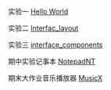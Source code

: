 ﻿实验一 [Hello World](https://github.com/C2974475115/Android-experiment/tree/master/Hello%20World)

实验二 [Interfac_layout](https://github.com/C2974475115/Android-experiment/tree/master/Interfac_layout)

实验三 [interface_components](https://github.com/C2974475115/Android-experiment/tree/master/interface_components)

期中实验记事本 [NotepadNT](https://github.com/C2974475115/Android-experiment/tree/master/NotepadHT)

期末大作业音乐播放器 [MusicX](https://github.com/C2974475115/Android-experiment/tree/master/MusicX)
